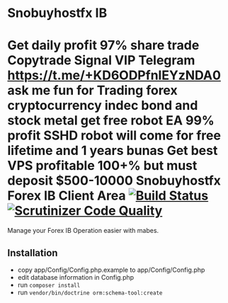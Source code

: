 # Snobuyhostfx IB 
Get daily profit 97%
share trade 
Copytrade
Signal VIP
Telegram https://t.me/+KD6ODPfnlEYzNDA0
ask me fun for Trading forex cryptocurrency indec bond and stock metal 
get free robot EA 99% profit
SSHD robot will come for free lifetime and 1 years bunas
Get best VPS profitable 100+% but must deposit $500-10000
Snobuyhostfx Forex IB Client Area [![Build Status](https://travis-ci.org/Atriedes/mabes.svg?branch=master)](https://travis-ci.org/Atriedes/mabes) [![Scrutinizer Code Quality](https://scrutinizer-ci.com/g/Atriedes/mabes/badges/quality-score.png?b=master)](https://scrutinizer-ci.com/g/Atriedes/mabes/?branch=master)
===

Manage your Forex IB Operation easier with mabes.

Installation
---

- copy app/Config/Config.php.example to app/Config/Config.php
- edit database information in Config.php
- run `composer install`
- run `vendor/bin/doctrine orm:schema-tool:create`
